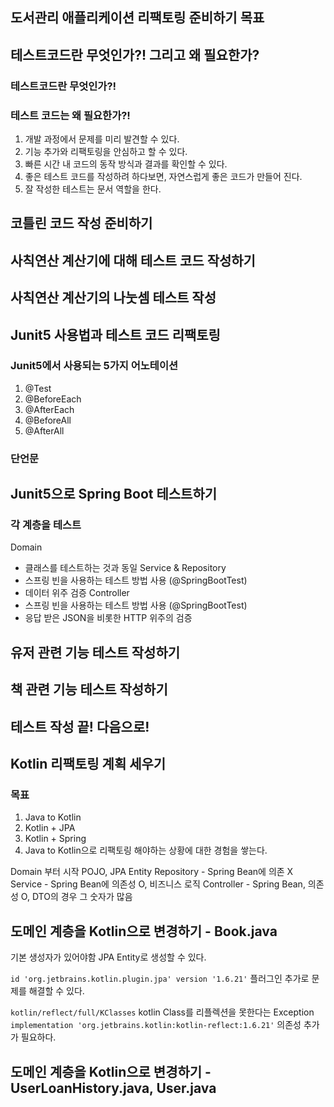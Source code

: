 ## 도서관리 애플리케이션 리팩토링 준비하기 목표

## 테스트코드란 무엇인가?! 그리고 왜 필요한가?

### 테스트코드란 무엇인가?!

### 테스트 코드는 왜 필요한가?!
1. 개발 과정에서 문제를 미리 발견할 수 있다.
2. 기능 추가와 리팩토링을 안심하고 할 수 있다.
3. 빠른 시간 내 코드의 동작 방식과 결과를 확인할 수 있다.
4. 좋은 테스트 코드를 작성하려 하다보면, 자연스럽게 좋은 코드가 만들어 진다.
5. 잘 작성한 테스트는 문서 역할을 한다.

## 코틀린 코드 작성 준비하기

## 사칙연산 계산기에 대해 테스트 코드 작성하기

## 사칙연산 계산기의 나눗셈 테스트 작성

## Junit5 사용법과 테스트 코드 리팩토링

### Junit5에서 사용되는 5가지 어노테이션
1. @Test
2. @BeforeEach
3. @AfterEach
4. @BeforeAll
5. @AfterAll

### 단언문

## Junit5으로 Spring Boot 테스트하기

### 각 계층을 테스트
Domain
- 클래스를 테스트하는 것과 동일
Service & Repository
- 스프링 빈을 사용하는 테스트 방법 사용 (@SpringBootTest)
- 데이터 위주 검증
Controller
- 스프링 빈을 사용하는 테스트 방법 사용 (@SpringBootTest)
- 응답 받은 JSON을 비롯한 HTTP 위주의 검증

## 유저 관련 기능 테스트 작성하기

## 책 관련 기능 테스트 작성하기

## 테스트 작성 끝! 다음으로!

## Kotlin 리팩토링 계획 세우기

### 목표
1. Java to Kotlin
2. Kotlin + JPA
3. Kotlin + Spring
4. Java to Kotlin으로 리팩토링 해야하는 상황에 대한 경험을 쌓는다.

Domain 부터 시작 POJO, JPA Entity
Repository - Spring Bean에 의존 X
Service - Spring Bean에 의존성 O, 비즈니스 로직
Controller - Spring Bean, 의존성 O, DTO의 경우 그 숫자가 많음

## 도메인 계층을 Kotlin으로 변경하기 - Book.java

기본 생성자가 있어야함 JPA Entity로 생성할 수 있다.

`id 'org.jetbrains.kotlin.plugin.jpa' version '1.6.21'`
플러그인 추가로 문제를 해결할 수 있다.

`kotlin/reflect/full/KClasses`
kotlin Class를 리플렉션을 못한다는 Exception
`implementation 'org.jetbrains.kotlin:kotlin-reflect:1.6.21'`
의존성 추가가 필요하다.

## 도메인 계층을 Kotlin으로 변경하기 - UserLoanHistory.java, User.java
